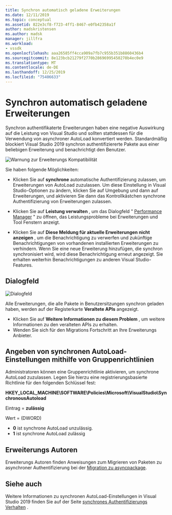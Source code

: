 ```yaml
---
title: Synchron automatisch geladene Erweiterungen
ms.date: 12/11/2019
ms.topic: conceptual
ms.assetid: 822e3cf8-f723-4ff1-8467-e0fb42358a1f
author: madskristensen
ms.author: madsk
manager: jillfra
ms.workload:
- vssdk
ms.openlocfilehash: aaa26585ff4cca909a7fb7c955b351b8860436b4
ms.sourcegitcommit: 8e123bcb21279f2770b28696995450270b4ec0e9
ms.translationtype: MT
ms.contentlocale: de-DE
ms.lasthandoff: 12/25/2019
ms.locfileid: "75406633"
---
```

# <a name="synchronously-autoloaded-extensions"></a>Synchron automatisch geladene Erweiterungen

Synchron authentifikaterte Erweiterungen haben eine negative Auswirkung auf die Leistung von Visual Studio und sollten stattdessen für die Verwendung von asynchroner AutoLoad konvertiert werden. Standardmäßig blockiert Visual Studio 2019 synchron authentifiziererte Pakete aus einer beliebigen Erweiterung und benachrichtigt den Benutzer.

![Warnung zur Erweiterungs Kompatibilität](media/extension-compatibility-warning-16-1.png.png)

Sie haben folgende Möglichkeiten:

- Klicken Sie auf **synchrone** automatische Authentifizierung zulassen, um Erweiterungen von AutoLoad zuzulassen. Um diese Einstellung in Visual Studio-Optionen zu ändern, klicken Sie auf Umgebung und dann auf Erweiterungen, und aktivieren Sie dann das Kontrollkästchen synchrone Authentifizierung von Erweiterungen zulassen. 

- Klicken Sie auf **Leistung verwalten** , um das Dialogfeld " [Performance Manager](#performance-manager-dialog) " zu öffnen, das Leistungsprobleme bei Erweiterungen und Tool Fenstern anzeigt.

- Klicken Sie auf **Diese Meldung für aktuelle Erweiterungen nicht anzeigen** , um die Benachrichtigung zu verwerfen und zukünftige Benachrichtigungen von vorhandenen installierten Erweiterungen zu verhindern. Wenn Sie eine neue Erweiterung hinzufügen, die synchron synchronisiert wird, wird diese Benachrichtigung erneut angezeigt. Sie erhalten weiterhin Benachrichtigungen zu anderen Visual Studio-Features.

## <a name="performance-manager-dialog"></a>Dialogfeld

![Dialogfeld](media/performance-manager.png)

Alle Erweiterungen, die alle Pakete in Benutzersitzungen synchron geladen haben, werden auf der Registerkarte **Veraltete APIs** angezeigt.

* Klicken Sie auf **Weitere Informationen zu diesem Problem** , um weitere Informationen zu den veralteten APIs zu erhalten.
* Wenden Sie sich für den Migrations Fortschritt an Ihre Erweiterungs Anbieter.

## <a name="specify-synchronous-autoload-settings-using-group-policy"></a>Angeben von synchronen AutoLoad-Einstellungen mithilfe von Gruppenrichtlinien

Administratoren können eine Gruppenrichtlinie aktivieren, um synchrone AutoLoad zuzulassen. Legen Sie hierzu eine registrierungsbasierte Richtlinie für den folgenden Schlüssel fest:

**HKEY_LOCAL_MACHINE\SOFTWARE\Policies\Microsoft\VisualStudio\SynchronousAutoload**

Eintrag = **zulässig**

Wert = (DWORD)
* **0** ist synchrone AutoLoad unzulässig.
* **1** ist synchrone AutoLoad zulässig

## <a name="extension-authors"></a>Erweiterungs Autoren
Erweiterungs Autoren finden Anweisungen zum Migrieren von Paketen zu asynchroner Authentifizierung bei der [Migration zu asyncpackage](https://github.com/Microsoft/VSSDK-Extensibility-Samples/tree/master/AsyncPackageMigration).

## <a name="see-also"></a>Siehe auch
Weitere Informationen zu synchronen AutoLoad-Einstellungen in Visual Studio 2019 finden Sie auf der Seite [synchrones Authentifizierungs Verhalten](https://aka.ms/AA52xzw) .

